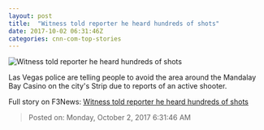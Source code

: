 ```yaml
---
layout: post
title:  "Witness told reporter he heard hundreds of shots"
date: 2017-10-02 06:31:46Z
categories: cnn-com-top-stories
---
```


![Witness told reporter he heard hundreds of shots](http://i2.cdn.cnn.com/cnnnext/dam/assets/171002021249-las-vegas-strip-police-response-active-shooter-super-tease.jpg)

Las Vegas police are telling people to avoid the area around the Mandalay Bay Casino on the city's Strip due to reports of an active shooter.


Full story on F3News: [Witness told reporter he heard hundreds of shots](http://www.f3nws.com/n/QPkbvD)

> Posted on: Monday, October 2, 2017 6:31:46 AM

